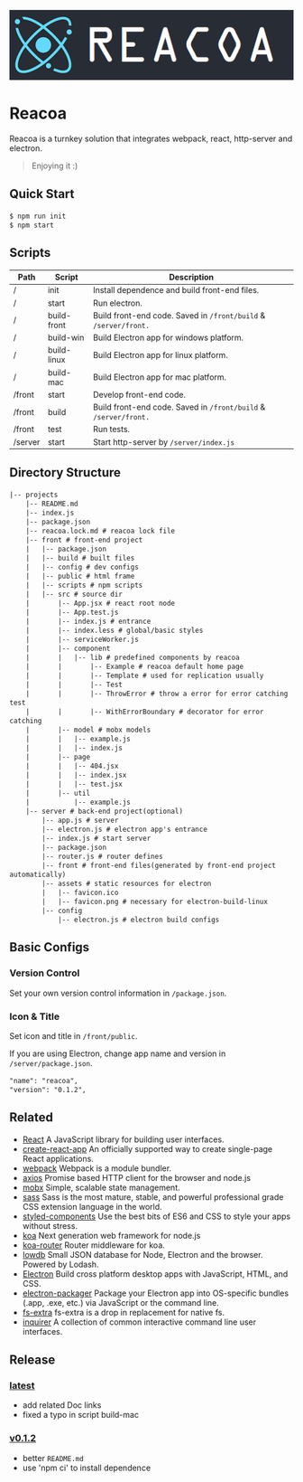 ![banner](./front/public/banner.png)

# Reacoa

Reacoa is a turnkey solution that integrates webpack, react, http-server and electron.
> Enjoying it :)

## Quick Start

```
$ npm run init
$ npm start
```

## Scripts

| Path    | Script      | Description                                                  |
| ------- | ----------- | ------------------------------------------------------------ |
| /       | init        | Install dependence and build front-end files.                                         |
| /       | start       | Run electron.                                                |
| /       | build-front | Build front-end code. Saved in `/front/build` & `/server/front.` |
| /       | build-win   | Build Electron app for windows platform.                     |
| /       | build-linux | Build Electron app for linux platform.                       |
| /       | build-mac   | Build Electron app for mac platform.                         |
| /front  | start       | Develop front-end code.                                      |
| /front  | build       | Build front-end code. Saved in `/front/build` & `/server/front.` |
| /front  | test        | Run tests.                                                   |
| /server | start       | Start http-server by `/server/index.js`                                       |

## Directory Structure

```
|-- projects
    |-- README.md
    |-- index.js
    |-- package.json
    |-- reacoa.lock.md # reacoa lock file
    |-- front # front-end project
    |   |-- package.json
    |   |-- build # built files
    |   |-- config # dev configs
    |   |-- public # html frame
    |   |-- scripts # npm scripts
    |   |-- src # source dir
    |       |-- App.jsx # react root node
    |       |-- App.test.js
    |       |-- index.js # entrance
    |       |-- index.less # global/basic styles
    |       |-- serviceWorker.js
    |       |-- component
    |       |   |-- lib # predefined components by reacoa
    |       |       |-- Example # reacoa default home page
    |       |       |-- Template # used for replication usually
    |       |       |-- Test
    |       |       |-- ThrowError # throw a error for error catching test
    |       |       |-- WithErrorBoundary # decorator for error catching
    |       |-- model # mobx models
    |       |   |-- example.js
    |       |   |-- index.js
    |       |-- page
    |       |   |-- 404.jsx
    |       |   |-- index.jsx
    |       |   |-- test.jsx
    |       |-- util
    |           |-- example.js
    |-- server # back-end project(optional)
        |-- app.js # server
        |-- electron.js # electron app's entrance
        |-- index.js # start server
        |-- package.json
        |-- router.js # router defines
        |-- front # front-end files(generated by front-end project automatically)
        |-- assets # static resources for electron
        |   |-- favicon.ico
        |   |-- favicon.png # necessary for electron-build-linux
        |-- config
            |-- electron.js # electron build configs

```

## Basic Configs

### Version Control

Set your own version control information in `/package.json`.

### Icon  & Title

Set icon and title in `/front/public`.

If you are using Electron, change app name and version in `/server/package.json`.

```
"name": "reacoa",
"version": "0.1.2",
```

## Related

- [React](https://reactjs.org/docs/getting-started.html) A JavaScript library for building user interfaces.
- [create-react-app](https://facebook.github.io/create-react-app/docs/getting-started) An officially supported way to create single-page React applications.
- [webpack](https://webpack.js.org/concepts/) Webpack is a module bundler.
- [axios](https://www.npmjs.com/package/axios) Promise based HTTP client for the browser and node.js
- [mobx](https://cn.mobx.js.org/) Simple, scalable state management.
- [sass](http://sass-lang.com/guide) 	Sass is the most mature, stable, and powerful professional grade CSS extension language in the world.
- [styled-components](https://www.styled-components.com/docs) Use the best bits of ES6 and CSS to style your apps without stress.
- [koa](https://koa.bootcss.com/) Next generation web framework for node.js
- [koa-router](https://www.npmjs.com/package/koa-router) Router middleware for koa.
- [lowdb](https://www.npmjs.com/package/lowdb) Small JSON database for Node, Electron and the browser. Powered by Lodash. 
- [Electron](https://electronjs.org/docs) Build cross platform desktop apps with JavaScript, HTML, and CSS.
- [electron-packager](https://www.npmjs.com/package/electron-packager) Package your Electron app into OS-specific bundles (.app, .exe, etc.) via JavaScript or the command line.
- [fs-extra](https://www.npmjs.com/package/fs-extra) fs-extra is a drop in replacement for native fs.
- [inquirer](https://www.npmjs.com/package/inquirer) A collection of common interactive command line user interfaces.


## Release

### [latest](https://github.com/yuri2peter/reacoa.git)

- add related Doc links
- fixed a typo in script build-mac

### [v0.1.2](https://github.com/yuri2peter/reacoa/tree/v0.1.2)

- better `README.md`
- use 'npm ci' to install dependence
